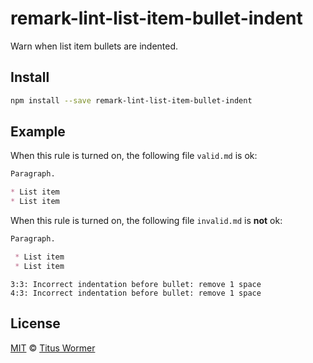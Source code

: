<!--This file is generated-->

# remark-lint-list-item-bullet-indent

Warn when list item bullets are indented.

## Install

```sh
npm install --save remark-lint-list-item-bullet-indent
```

## Example

When this rule is turned on, the following file
`valid.md` is ok:

```markdown
Paragraph.

* List item
* List item
```

When this rule is turned on, the following file
`invalid.md` is **not** ok:

```markdown
Paragraph.

 * List item
 * List item
```

```text
3:3: Incorrect indentation before bullet: remove 1 space
4:3: Incorrect indentation before bullet: remove 1 space
```

## License

[MIT](https://github.com/wooorm/remark-lint/blob/master/LICENSE) © [Titus Wormer](http://wooorm.com)
